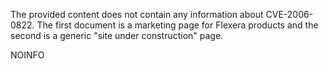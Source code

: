 The provided content does not contain any information about CVE-2006-0822. The first document is a marketing page for Flexera products and the second is a generic "site under construction" page.

NOINFO